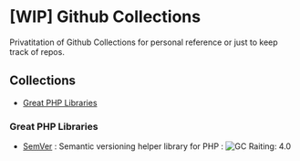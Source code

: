 # [WIP] Github Collections
Privatitation of Github Collections for personal reference or just to keep track of repos.


## Collections
* [Great PHP Libraries](#great-php-libraries)



### Great PHP Libraries

* [SemVer](https://github.com/PHLAK/SemVer) : Semantic versioning helper library for PHP : ![GC Raiting: 4.0](https://img.shields.io/badge/Rating-4.0-green.svg?logo=github&longCache=true&style=flat)
